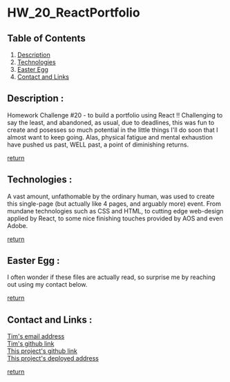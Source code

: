 # HW_20_ReactPortfolio

## Table of Contents
1. [Description](#description)
2. [Technologies](#technologies)
3. [Easter Egg](#easter-egg)
3. [Contact and Links](#contact-and-links)

## Description :
Homework Challenge #20 - to build a portfolio using React !!  Challenging to say the least, and abandoned, as usual, due to deadlines, this was fun to create and posesses so much potential in the little things I'll do soon that I almost want to keep going.  Alas, physical fatigue and mental exhaustion have pushed us past, WELL past, a point of diminishing returns.

[return](#table-of-contents)


## Technologies :
A vast amount, unfathomable by the ordinary human, was used to create this single-page (but actually like 4 pages, and arguably more) event.  From mundane technologies such as CSS and HTML, to cutting edge web-design applied by React, to some nice finishing touches provided by AOS and even Adobe. 

[return](#table-of-contents)


## Easter Egg :
I often wonder if these files are actually read, so surprise me by reaching out using my contact below.

[return](#table-of-contents)

## Contact and Links :
[Tim's email address][email_link]  
[Tim's github link][github_link]  
[This project's github link][project_link]  
[This project's deployed address][deployed_link]

[github_link]: https://www.github.com/
[email_link]: mailto:mcmullant@gmail.com
[project_link]: https://github.com/TimMcMullan/HW_20_ReactPortfolio  
[deployed_link]: https://timmcmullan.github.io/HW_20_ReactPortfolio/

[return](#table-of-contents)